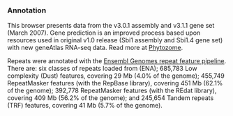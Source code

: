 ### Annotation

This browser presents data from the v3.0.1 assembly and v3.1.1 gene set
(March 2007). Gene prediction is an improved process based upon
resources used in original v1.0 release (Sbi1 assembly and Sbi1.4 gene
set) with new geneAtlas RNA-seq data. Read more at
[Phytozome](https://phytozome.jgi.doe.gov/pz/portal.html#!info?alias=Org_Sbicolor).

Repeats were annotated with the [Ensembl Genomes repeat feature
pipeline](http://plants.ensembl.org/info/genome/annotation/repeat_features.html). There
are: six classes of repeats loaded from (ENA); 685,783 Low complexity
(Dust) features, covering 29 Mb (4.0% of the genome); 455,749
RepeatMasker features (with the RepBase library), covering 451 Mb (62.1%
of the genome); 392,778 RepeatMasker features (with the REdat library),
covering 409 Mb (56.2% of the genome); and 245,654 Tandem repeats (TRF)
features, covering 41 Mb (5.7% of the genome).
